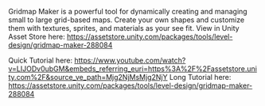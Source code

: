 Gridmap Maker is a powerful tool for dynamically creating and managing small to large grid-based maps. Create your own shapes and customize them with textures, sprites, and materials as your see fit.
View in Unity Asset Store here:  https://assetstore.unity.com/packages/tools/level-design/gridmap-maker-288084

Quick Tutorial here: https://www.youtube.com/watch?v=LIJODv0ubGM&embeds_referring_euri=https%3A%2F%2Fassetstore.unity.com%2F&source_ve_path=Mjg2NjMsMjg2NjY
Long Tutorial here: https://assetstore.unity.com/packages/tools/level-design/gridmap-maker-288084
